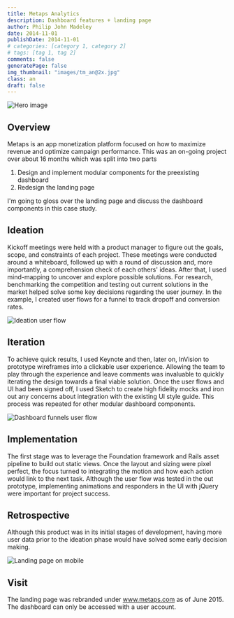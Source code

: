 ```yaml
---
title: Metaps Analytics
description: Dashboard features + landing page
author: Philip John Madeley
date: 2014-11-01
publishDate: 2014-11-01
# categories: [category 1, category 2]
# tags: [tag 1, tag 2]
comments: false
generatePage: false
img_thumbnail: "images/tm_an@2x.jpg"
class: an
draft: false
---
```


![Hero image](/images/an_top_sm@2x.jpg)

## Overview
Metaps is an app monetization platform focused on how to maximize revenue and optimize campaign performance. This was an on-going project over about 16 months which was split into two parts

1. Design and implement modular components for the preexisting  dashboard
2. Redesign the landing page

I'm going to gloss over the landing page and discuss the dashboard components in this case study.

## Ideation
Kickoff meetings were held with a product manager to figure out the goals, scope, and constraints of each project.  These meetings were conducted around a whiteboard, followed up with a round of discussion and, more importantly, a comprehension check of each others' ideas.
After that, I used mind-mapping to uncover and explore possible solutions.  For research, benchmarking the competition and testing out current solutions in the market helped solve some key decisions regarding the user journey.  In the example,  I created user flows for a funnel to track dropoff and conversion rates.  

![Ideation user flow](/images/an_ideation_userflow.jpg)

## Iteration
To achieve quick results, I used Keynote and then, later on, InVision to prototype wireframes into a clickable user experience.  Allowing the team to play through the experience and leave comments was invaluable to quickly iterating the design towards a final viable solution.
Once the user flows and UI had been signed off, I used Sketch to create high fidelity mocks and iron out any concerns about integration with the existing UI style guide. This process was repeated for other modular dashboard components.

![Dashboard funnels user flow](/images/an_ui_dash.jpg)


## Implementation
The first stage was to leverage the Foundation framework and Rails asset pipeline to build out static views. Once the layout and sizing were pixel perfect, the focus turned to integrating the motion and how each action would link to the next task. Although the user flow was tested in the out prototype, implementing animations and responders in the UI with jQuery were important for project success.

## Retrospective
Although this product was in its initial stages of development, having more user data prior to the ideation phase would have solved some early decision making.

![Landing page on mobile](/images/an_mobile.jpg)


## Visit
The landing page was rebranded under www.metaps.com as of June 2015. The dashboard can only be accessed with a user account.
